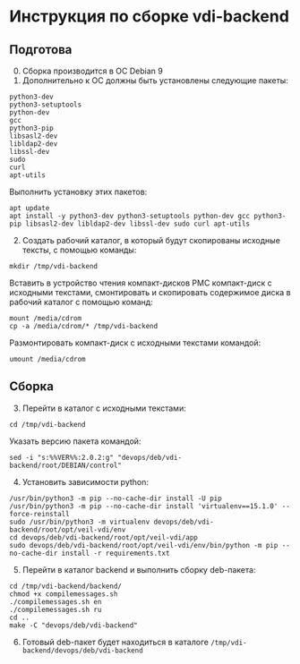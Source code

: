 # Инструкция по сборке vdi-backend
## Подготова
0. Сборка производится в ОС Debian 9
1. Дополнительно к ОС должны быть установлены следующие пакеты:
```
python3-dev
python3-setuptools
python-dev
gcc
python3-pip
libsasl2-dev
libldap2-dev
libssl-dev
sudo
curl
apt-utils
```
Выполнить установку этих пакетов:
```
apt update
apt install -y python3-dev python3-setuptools python-dev gcc python3-pip libsasl2-dev libldap2-dev libssl-dev sudo curl apt-utils
```
2. Создать рабочий каталог, в который будут скопированы исходные тексты, с помощью команды:
```
mkdir /tmp/vdi-backend
```
Вставить в устройство чтения компакт-дисков РМС компакт-диск с исходными текстами, смонтировать и скопировать содержимое диска в рабочий каталог с помощью команд:
```
mount /media/cdrom
cp -a /media/cdrom/* /tmp/vdi-backend
```
Размонтировать компакт-диск с исходными текстами командой:
```
umount /media/cdrom
```
## Сборка
3. Перейти в каталог с исходными текстами:
```
cd /tmp/vdi-backend
```
Указать версию пакета командой:
```
sed -i "s:%%VER%%:2.0.2:g" "devops/deb/vdi-backend/root/DEBIAN/control"
```
4. Установить зависимости python:
```
/usr/bin/python3 -m pip --no-cache-dir install -U pip
/usr/bin/python3 -m pip --no-cache-dir install 'virtualenv==15.1.0' --force-reinstall
sudo /usr/bin/python3 -m virtualenv devops/deb/vdi-backend/root/opt/veil-vdi/env
cd devops/deb/vdi-backend/root/opt/veil-vdi/app
sudo devops/deb/vdi-backend/root/opt/veil-vdi/env/bin/python -m pip --no-cache-dir install -r requirements.txt
```
5. Перейти в каталог backend и выполнить сборку deb-пакета:
```
cd /tmp/vdi-backend/backend/
chmod +x compilemessages.sh
./compilemessages.sh en
./compilemessages.sh ru
cd ..
make -C "devops/deb/vdi-backend"
```
6. Готовый deb-пакет будет находиться в каталоге `/tmp/vdi-backend/devops/deb/vdi-backend`